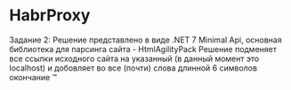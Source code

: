# HabrProxy
Задание 2:
Решение представлено в виде .NET 7 Мinimal Api, основная библиотека для парсинга сайта - HtmlAgilityPack
Решение подменяет все ссылки исходного сайта на указанный (в данный момент это localhost) и добовляет во все (почти) слова длинной 6 символов окончание ™

